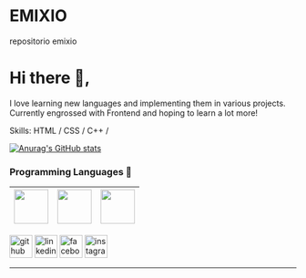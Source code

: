 # EMIXIO
repositorio emixio

# Hi there 👋, 


I love learning new languages and implementing them in various projects. Currently engrossed with Frontend and hoping to learn a lot more!

Skills: HTML / CSS / C++ /

[![Anurag's GitHub stats](https://github-readme-stats.vercel.app/api?username=EMIXIIO)](https://github.com/anuraghazra/github-readme-stats)


### Programming Languages  :rocket:
|<img src="https://raw.githubusercontent.com/coderjojo/coderjojo/master/img/cpp.png" width=60> | <img src="https://raw.githubusercontent.com/coderjojo/coderjojo/master/img/js.png" width=60> | <img src="https://raw.githubusercontent.com/coderjojo/coderjojo/master/img/python.svg" width=60> |
|:---:|:---:|:---:|





[<img src='https://cdn.jsdelivr.net/npm/simple-icons@3.0.1/icons/github.svg' alt='github' height='40'>](https://github.com/EMIXIIO)  [<img src='https://cdn.jsdelivr.net/npm/simple-icons@3.0.1/icons/linkedin.svg' alt='linkedin' height='40'>](https://mx.linkedin.com/in/emilio-david-hernandez-torres-6296a4267)  [<img src='https://cdn.jsdelivr.net/npm/simple-icons@3.0.1/icons/facebook.svg' alt='facebook' height='40'>](https://www.facebook.com/https://www.facebook.com/sayantani.deb2)  [<img src='https://cdn.jsdelivr.net/npm/simple-icons@3.0.1/icons/instagram.svg' alt='instagram' height='40'>](https://www.instagram.com/https://www.instagram.com/ringarde.bish//) 

------

